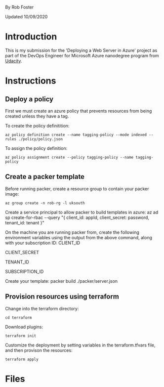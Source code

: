 By Rob Foster

Updated 10/09/2020

# Introduction
This is my submission for the 'Deploying a Web Server in Azure' project as part of the  DevOps Engineer for Microsoft Azure nanodegree program from [Udacity](https://udacity.com).

# Instructions

## Deploy a policy
First we must create an azure policy that prevents resources from being created unless they have a tag.

To create the policy definitition:
```
az policy definition create --name tagging-policy --mode indexed --rules ./policy/policy.json
```
To assign the policy definition:
```
az policy assignment create --policy tagging-policy --name tagging-policy
```

## Create a packer template

Before running packer, create a resource group to contain your packer image:
```
az group create -n rob-rg -l uksouth
```
Create a service principal to allow packer to build templates in azure:
az ad sp create-for-rbac --query "{ client_id: appId, client_secret: password, tenant_id: tenant }"

On the machine you are running packer from, create the following environment variables using the output from the above command, along with your subscription ID:
CLIENT_ID

CLIENT_SECRET

TENANT_ID

SUBSCRIPTION_ID

Create your template:
packer build ./packer/server.json

## Provision resources using terraform

Change into the terraform directory:
```
cd terraform
```
Download plugins:
```
terraform init
```
Customize the deployment by setting variables in the terraform.tfvars file, and then provison the resources:
```
terraform apply
```



# Files
